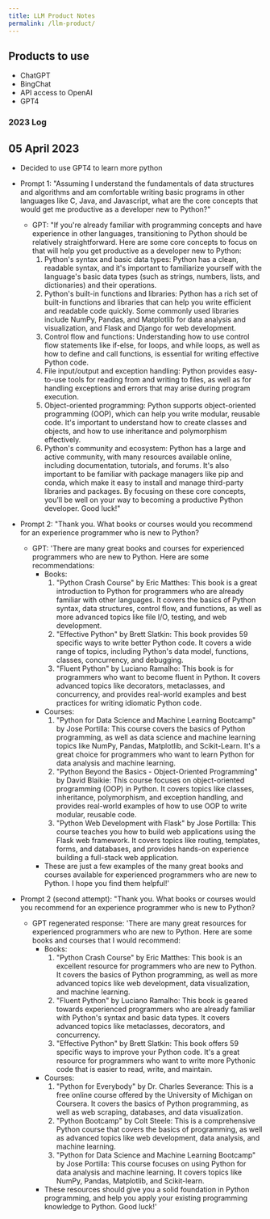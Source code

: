 ```yaml
---
title: LLM Product Notes
permalink: /llm-product/
---
```


## Products to use
* ChatGPT
* BingChat
* API access to OpenAI
* GPT4

### 2023 Log

## 05 April 2023
* Decided to use GPT4 to learn more python
* Prompt 1: "Assuming I understand the fundamentals of data structures and algorithms and am comfortable writing basic programs in other languages like C, Java, and Javascript, what are the core concepts that would get me productive as a developer new to Python?"
	* GPT: "If you're already familiar with programming concepts and have experience in other languages, transitioning to Python should be relatively straightforward. Here are some core concepts to focus on that will help you get productive as a developer new to Python:
		1. Python's syntax and basic data types: Python has a clean, readable syntax, and it's important to familiarize yourself with the language's basic data types (such as strings, numbers, lists, and dictionaries) and their operations.
		1. Python's built-in functions and libraries: Python has a rich set of built-in functions and libraries that can help you write efficient and readable code quickly. Some commonly used libraries include NumPy, Pandas, and Matplotlib for data analysis and visualization, and Flask and Django for web development.
		1. Control flow and functions: Understanding how to use control flow statements like if-else, for loops, and while loops, as well as how to define and call functions, is essential for writing effective Python code.
		1. File input/output and exception handling: Python provides easy-to-use tools for reading from and writing to files, as well as for handling exceptions and errors that may arise during program execution.
		1. Object-oriented programming: Python supports object-oriented programming (OOP), which can help you write modular, reusable code. It's important to understand how to create classes and objects, and how to use inheritance and polymorphism effectively.
		1. Python's community and ecosystem: Python has a large and active community, with many resources available online, including documentation, tutorials, and forums. It's also important to be familiar with package managers like pip and conda, which make it easy to install and manage third-party libraries and packages.
	By focusing on these core concepts, you'll be well on your way to becoming a productive Python developer. Good luck!"

* Prompt 2: "Thank you. What books or courses would you recommend for an experience programmer who is new to Python?
	* GPT: 'There are many great books and courses for experienced programmers who are new to Python. Here are some recommendations:
		* Books:
			1. "Python Crash Course" by Eric Matthes: This book is a great introduction to Python for programmers who are already familiar with other languages. It covers the basics of Python syntax, data structures, control flow, and functions, as well as more advanced topics like file I/O, testing, and web development.
			1. "Effective Python" by Brett Slatkin: This book provides 59 specific ways to write better Python code. It covers a wide range of topics, including Python's data model, functions, classes, concurrency, and debugging.
			1. "Fluent Python" by Luciano Ramalho: This book is for programmers who want to become fluent in Python. It covers advanced topics like decorators, metaclasses, and concurrency, and provides real-world examples and best practices for writing idiomatic Python code.
		* Courses:
			1. "Python for Data Science and Machine Learning Bootcamp" by Jose Portilla: This course covers the basics of Python programming, as well as data science and machine learning topics like NumPy, Pandas, Matplotlib, and Scikit-Learn. It's a great choice for programmers who want to learn Python for data analysis and machine learning.
			1. "Python Beyond the Basics - Object-Oriented Programming" by David Blaikie: This course focuses on object-oriented programming (OOP) in Python. It covers topics like classes, inheritance, polymorphism, and exception handling, and provides real-world examples of how to use OOP to write modular, reusable code.
			1. "Python Web Development with Flask" by Jose Portilla: This course teaches you how to build web applications using the Flask web framework. It covers topics like routing, templates, forms, and databases, and provides hands-on experience building a full-stack web application.
		* These are just a few examples of the many great books and courses available for experienced programmers who are new to Python. I hope you find them helpful!'

* Prompt 2 (second attempt): "Thank you. What books or courses would you recommend for an experience programmer who is new to Python?
	* GPT regenerated response: 'There are many great resources for experienced programmers who are new to Python. Here are some books and courses that I would recommend:
		* Books:
			1. "Python Crash Course" by Eric Matthes: This book is an excellent resource for programmers who are new to Python. It covers the basics of Python programming, as well as more advanced topics like web development, data visualization, and machine learning.
			1. "Fluent Python" by Luciano Ramalho: This book is geared towards experienced programmers who are already familiar with Python's syntax and basic data types. It covers advanced topics like metaclasses, decorators, and concurrency.
			1. "Effective Python" by Brett Slatkin: This book offers 59 specific ways to improve your Python code. It's a great resource for programmers who want to write more Pythonic code that is easier to read, write, and maintain.
		* Courses:
			1. "Python for Everybody" by Dr. Charles Severance: This is a free online course offered by the University of Michigan on Coursera. It covers the basics of Python programming, as well as web scraping, databases, and data visualization.
			1. "Python Bootcamp" by Colt Steele: This is a comprehensive Python course that covers the basics of programming, as well as advanced topics like web development, data analysis, and machine learning.
			1. "Python for Data Science and Machine Learning Bootcamp" by Jose Portilla: This course focuses on using Python for data analysis and machine learning. It covers topics like NumPy, Pandas, Matplotlib, and Scikit-learn.
		* These resources should give you a solid foundation in Python programming, and help you apply your existing programming knowledge to Python. Good luck!'

